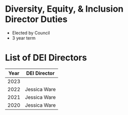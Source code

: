 # Diversity, Equity, & Inclusion Director Duties

- Elected by Council
- 3 year term

# List of DEI Directors

| Year | DEI Director |
|------|-----------------|
| 2023 |  |
| 2022 | Jessica Ware |
| 2021 | Jessica Ware |
| 2020 | Jessica Ware |
